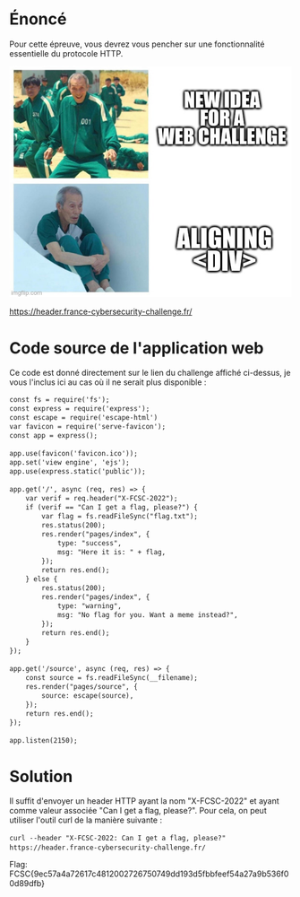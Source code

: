 # Énoncé 
Pour cette épreuve, vous devrez vous pencher sur une fonctionnalité essentielle du protocole HTTP.

![Meme](./img/meme_challenge.jpeg)

https://header.france-cybersecurity-challenge.fr/


# Code source de l'application web

Ce code est donné directement sur le lien du challenge affiché ci-dessus, je vous l'inclus ici au cas où il ne serait plus disponible :

```
const fs = require('fs');
const express = require('express');
const escape = require('escape-html')
var favicon = require('serve-favicon');
const app = express();

app.use(favicon('favicon.ico'));
app.set('view engine', 'ejs');
app.use(express.static('public'));

app.get('/', async (req, res) => {
    var verif = req.header("X-FCSC-2022");
    if (verif == "Can I get a flag, please?") {
        var flag = fs.readFileSync("flag.txt");
        res.status(200);
        res.render("pages/index", {
            type: "success",
            msg: "Here it is: " + flag,
        });
        return res.end();
    } else {
        res.status(200);
        res.render("pages/index", {
            type: "warning",
            msg: "No flag for you. Want a meme instead?",
        });
        return res.end();
    }
});

app.get('/source', async (req, res) => {
    const source = fs.readFileSync(__filename);
    res.render("pages/source", {
        source: escape(source),
    });
    return res.end();
});

app.listen(2150);
```


# Solution

Il suffit d'envoyer un header HTTP ayant la nom "X-FCSC-2022" et ayant comme valeur associée "Can I get a flag, please?".
Pour cela, on peut utiliser l'outil curl de la manière suivante :

`curl --header "X-FCSC-2022: Can I get a flag, please?" https://header.france-cybersecurity-challenge.fr/`

Flag: FCSC{9ec57a4a72617c4812002726750749dd193d5fbbfeef54a27a9b536f00d89dfb}